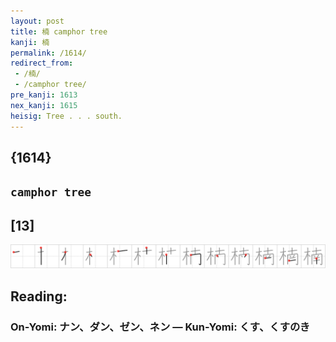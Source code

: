 ```yaml
---
layout: post
title: 楠 camphor tree
kanji: 楠
permalink: /1614/
redirect_from:
 - /楠/
 - /camphor tree/
pre_kanji: 1613
nex_kanji: 1615
heisig: Tree . . . south.
---
```


## {1614}

## `camphor tree`

## [13]

<div class="stroke"><img src="../images/E6A5A0.png" /></div>

## Reading:

### On-Yomi: ナン、ダン、ゼン、ネン &mdash; Kun-Yomi: くす、くすのき
